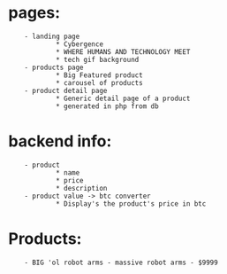 # pages:
        - landing page
                * Cybergence
                * WHERE HUMANS AND TECHNOLOGY MEET
                * tech gif background
        - products page
                * Big Featured product
                * carousel of products
        - product detail page
                * Generic detail page of a product
                * generated in php from db

# backend info:
        - product
                * name
                * price
                * description
        - product value -> btc converter
                * Display's the product's price in btc


# Products:
        - BIG 'ol robot arms - massive robot arms - $9999

